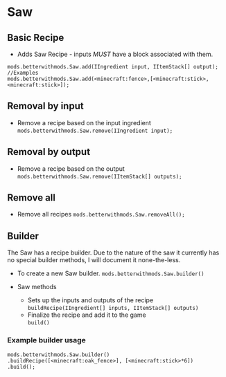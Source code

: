 # Saw


## Basic Recipe

* Adds Saw Recipe - inputs *MUST* have a block associated with them.
  
```
mods.betterwithmods.Saw.add(IIngredient input, IItemStack[] output);
//Examples
mods.betterwithmods.Saw.add(<minecraft:fence>,[<minecraft:stick>,<minecraft:stick>]);
```


## Removal by input

* Remove a recipe based on the input ingredient
```mods.betterwithmods.Saw.remove(IIngredient input);```

## Removal by output

* Remove a recipe based on the output
```mods.betterwithmods.Saw.remove(IItemStack[] outputs);```

## Remove all

* Remove all recipes
```mods.betterwithmods.Saw.removeAll();```

## Builder 

The Saw has a recipe builder. Due to the nature of the saw it currently has no special builder methods, I will document it none-the-less.

* To create a new Saw builder.
`mods.betterwithmods.Saw.builder()`

* Saw methods
     * Sets up the inputs and outputs of the recipe  
       ```buildRecipe(IIngredient[] inputs, IItemStack[] outputs)```
     * Finalize the recipe and add it to the game  
       ```build()```
       
### Example builder usage
```
mods.betterwithmods.Saw.builder()
.buildRecipe([<minecraft:oak_fence>], [<minecraft:stick>*6])
.build();
```
    